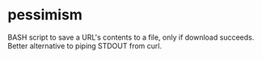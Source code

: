 # pessimism
BASH script to save a URL's contents to a file, only if download succeeds. Better alternative to piping STDOUT from curl.
